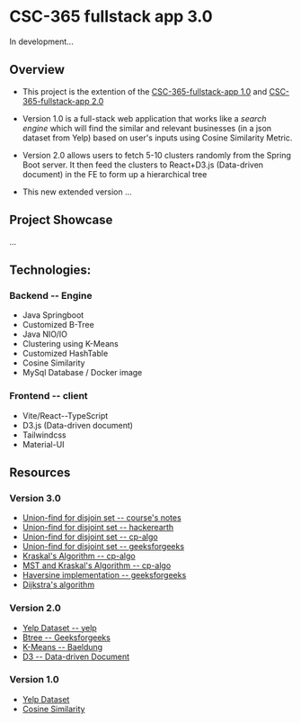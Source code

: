 # CSC-365 fullstack app 3.0
In development... 


## Overview
  - This project is the extention of the [CSC-365-fullstack-app 1.0](https://github.com/lgad31vn/CSC-365-fullstack-app) and [CSC-365-fullstack-app 2.0](https://github.com/lgad31vn/CSC-365-fullstack-app-II)
  
  - Version 1.0 is a full-stack web application that works like a *search engine* which will find the similar and relevant businesses (in a json dataset from Yelp) based on user's inputs using Cosine Similarity Metric. 
  
  - Version 2.0 allows users to fetch 5-10 clusters randomly from the Spring Boot server. It then feed the clusters to React+D3.js (Data-driven document) in the FE to form up a hierarchical tree 

  - This new extended version ... 
  

## Project Showcase
...


## Technologies:
### Backend -- Engine
  - Java Springboot
  - Customized B-Tree
  - Java NIO/IO
  - Clustering using K-Means
  - Customized HashTable
  - Cosine Similarity
  - MySql Database / Docker image


### Frontend -- client
  - Vite/React--TypeScript
  - D3.js (Data-driven document)
  - Tailwindcss
  - Material-UI

## Resources
### Version 3.0
  - [Union-find for disjoin set -- course's notes](https://docs.google.com/document/d/1vL7tjxZzut8Cl7L2KYfp9S8DlFDHnWCG4Gwekg8vRWQ/edit#heading=h.m17n12tmqn83)
  - [Union-find for disjoint set -- hackerearth](https://www.hackerearth.com/practice/notes/disjoint-set-union-union-find/)
  - [Union-find for disjoint set -- cp-algo](https://cp-algorithms.com/data_structures/disjoint_set_union.html)
  - [Union-find for disjoint set -- geeksforgeeks](https://www.geeksforgeeks.org/disjoint-set-data-structures/)
  - [Kraskal's Algorithm -- cp-algo](https://cp-algorithms.com/graph/mst_kruskal.html)
  - [MST and Kraskal's Algorithm -- cp-algo](https://cp-algorithms.com/graph/mst_kruskal_with_dsu.html)
  - [Haversine implementation -- geeksforgeeks](https://www.geeksforgeeks.org/haversine-formula-to-find-distance-between-two-points-on-a-sphere/)
  - [Dijkstra's algorithm](https://www.baeldung.com/java-dijkstra)

### Version 2.0
  - [Yelp Dataset -- yelp](https://www.yelp.com/dataset)
  - [Btree -- Geeksforgeeks](https://www.geeksforgeeks.org/insert-operation-in-b-tree/) 
  - [K-Means -- Baeldung](https://www.baeldung.com/java-k-means-clustering-algorithm)
  - [D3 -- Data-driven Document](https://observablehq.com/@d3/d3-hierarchy?collection=@d3/d3-hierarchy)

### Version 1.0
  - [Yelp Dataset](https://www.yelp.com/dataset)
  - [Cosine Similarity](https://www.machinelearningplus.com/nlp/cosine-similarity/)

